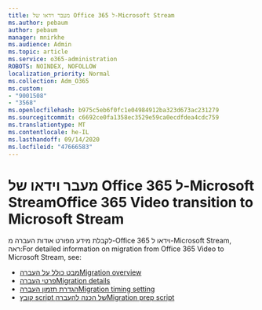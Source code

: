 ```yaml
---
title: מעבר וידאו של Office 365 ל-Microsoft Stream
ms.author: pebaum
author: pebaum
manager: mnirkhe
ms.audience: Admin
ms.topic: article
ms.service: o365-administration
ROBOTS: NOINDEX, NOFOLLOW
localization_priority: Normal
ms.collection: Adm_O365
ms.custom:
- "9001508"
- "3568"
ms.openlocfilehash: b975c5eb6f0fc1e04984912ba323d673ac231279
ms.sourcegitcommit: c6692ce0fa1358ec3529e59ca0ecdfdea4cdc759
ms.translationtype: MT
ms.contentlocale: he-IL
ms.lasthandoff: 09/14/2020
ms.locfileid: "47666583"
---
```

# <a name="office-365-video-transition-to-microsoft-stream"></a><span data-ttu-id="aa366-102">מעבר וידאו של Office 365 ל-Microsoft Stream</span><span class="sxs-lookup"><span data-stu-id="aa366-102">Office 365 Video transition to Microsoft Stream</span></span>

<span data-ttu-id="aa366-103">לקבלת מידע מפורט אודות העברה מ-Office 365 וידאו ל-Microsoft Stream, ראה:</span><span class="sxs-lookup"><span data-stu-id="aa366-103">For detailed information on migration from Office 365 Video to Microsoft Stream, see:</span></span>

- [<span data-ttu-id="aa366-104">מבט כולל על העברה</span><span class="sxs-lookup"><span data-stu-id="aa366-104">Migration overview</span></span>](https://docs.microsoft.com/stream/migrate-from-office-365)
- [<span data-ttu-id="aa366-105">פרטי העברה</span><span class="sxs-lookup"><span data-stu-id="aa366-105">Migration details</span></span>](https://docs.microsoft.com/stream/migration-experience)
- [<span data-ttu-id="aa366-106">הגדרת תזמון העברה</span><span class="sxs-lookup"><span data-stu-id="aa366-106">Migration timing setting</span></span>](https://docs.microsoft.com/stream/migration-o365video-timing-setting)
- [<span data-ttu-id="aa366-107">קובץ script של הכנה להעברה</span><span class="sxs-lookup"><span data-stu-id="aa366-107">Migration prep script</span></span>](https://docs.microsoft.com/stream/migration-o365video-prep)
